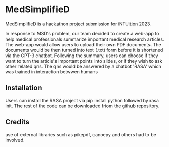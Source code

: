 # MedSimplifieD
MedSimplifieD is a hackathon project submission for iNTUition 2023.

In response to MSD's problem, our team decided to create a web-app to help medical professionals summarize important medical research articles. The web-app would allow users to upload their own PDF documents. The documents would be then turned into text (.txt) form before it is shortened via the GPT-3 chatbot. Following the summary, users can choose if they want to turn the article's important points into slides, or if they wish to ask other related qns. The qns would be answered by a chatbot 'RASA' which was trained in interaction betwwen humans

## Installation
Users can install the RASA project via pip install python followed by rasa init. The rest of the code can be downloaded friom the github repository.

## Credits
use of external libraries such as pikepdf, canoepy and others had to be involved.
